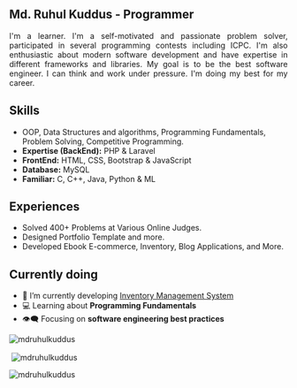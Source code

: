 <h2 align="left">Md. Ruhul Kuddus - Programmer</h2>
<p align="justify">I'm a learner. I'm a self-motivated and passionate problem solver, participated in several programming contests including ICPC. I'm also enthusiastic about modern software development and have expertise in different frameworks and libraries. My goal is to be the best software engineer. I can think and work under pressure. I'm doing my best for my career.</p>

## Skills
- OOP, Data Structures and algorithms, Programming Fundamentals, Problem Solving, Competitive Programming.
- **Expertise (BackEnd):** PHP & Laravel
- **FrontEnd:** HTML, CSS, Bootstrap & JavaScript
- **Database:** MySQL
- **Familiar:** C, C++, Java, Python & ML

## Experiences
- Solved 400+ Problems at Various Online Judges.
- Designed Portfolio Template and more.
- Developed Ebook E-commerce, Inventory, Blog Applications, and More.

## Currently doing
- 💬 I’m currently developing [Inventory Management System](https://github.com/mdruhulkuddus/Inventory-Management-System-POS/)
- 💻 Learning about **Programming Fundamentals**
- 👁‍🗨 Focusing on **software engineering best practices**
<p align="left"> <img src="https://komarev.com/ghpvc/?username=mdruhulkuddus&label=Profile%20views&color=0e75b6&style=flat" alt="mdruhulkuddus" /> </p>

<p>&nbsp;<img align="center" src="https://github-readme-stats.vercel.app/api?username=mdruhulkuddus&show_icons=true&locale=en" alt="mdruhulkuddus" /></p>
<p><img align="center" src="https://github-readme-streak-stats.herokuapp.com/?user=mdruhulkuddus&" alt="mdruhulkuddus" /></p>
